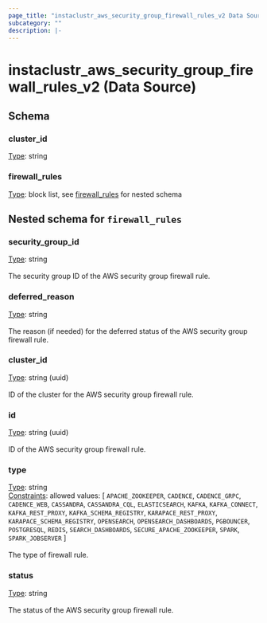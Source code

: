 ```yaml
---
page_title: "instaclustr_aws_security_group_firewall_rules_v2 Data Source - terraform-provider-instaclustr"
subcategory: ""
description: |-
---
```


# instaclustr_aws_security_group_firewall_rules_v2 (Data Source)

## Schema
### cluster_id<br>
<ins>Type</ins>: string<br>

### firewall_rules<br>
<ins>Type</ins>: block list, see [firewall_rules](#nested--firewall_rules) for nested schema<br>

<a id="nested--firewall_rules"></a>
## Nested schema for `firewall_rules`<br>

### security_group_id<br>
<ins>Type</ins>: string<br>
<br>The security group ID of the AWS security group firewall rule.
### deferred_reason<br>
<ins>Type</ins>: string<br>
<br>The reason (if needed) for the deferred status of the AWS security group firewall rule.
### cluster_id<br>
<ins>Type</ins>: string (uuid)<br>
<br>ID of the cluster for the AWS security group firewall rule.
### id<br>
<ins>Type</ins>: string (uuid)<br>
<br>ID of the AWS security group firewall rule.
### type<br>
<ins>Type</ins>: string<br>
<ins>Constraints</ins>: allowed values: [ `APACHE_ZOOKEEPER`, `CADENCE`, `CADENCE_GRPC`, `CADENCE_WEB`, `CASSANDRA`, `CASSANDRA_CQL`, `ELASTICSEARCH`, `KAFKA`, `KAFKA_CONNECT`, `KAFKA_REST_PROXY`, `KAFKA_SCHEMA_REGISTRY`, `KARAPACE_REST_PROXY`, `KARAPACE_SCHEMA_REGISTRY`, `OPENSEARCH`, `OPENSEARCH_DASHBOARDS`, `PGBOUNCER`, `POSTGRESQL`, `REDIS`, `SEARCH_DASHBOARDS`, `SECURE_APACHE_ZOOKEEPER`, `SPARK`, `SPARK_JOBSERVER` ]<br><br>The type of firewall rule.
### status<br>
<ins>Type</ins>: string<br>
<br>The status of the AWS security group firewall rule.

